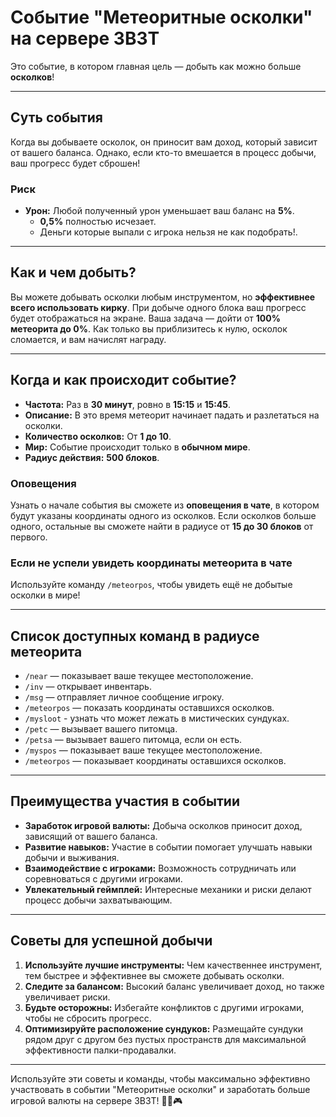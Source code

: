# Событие "Метеоритные осколки" на сервере 3B3T

Это событие, в котором главная цель — добыть как можно больше **осколков**!

---

## Суть события

Когда вы добываете осколок, он приносит вам доход, который зависит от вашего баланса. Однако, если кто-то вмешается в процесс добычи, ваш прогресс будет сброшен!

### Риск

- **Урон:** Любой полученный урон уменьшает ваш баланс на **5%**.
  - **0,5%** полностью исчезает.
  - Деньги которые выпали с игрока нельзя не как подобрать!.

---

## Как и чем добыть?

Вы можете добывать осколки любым инструментом, но **эффективнее всего использовать кирку**. При добыче одного блока ваш прогресс будет отображаться на экране. Ваша задача — дойти от **100% метеорита до 0%**. Как только вы приблизитесь к нулю, осколок сломается, и вам начислят награду.

---

## Когда и как происходит событие?

- **Частота:** Раз в **30 минут**, ровно в **15:15** и **15:45**.
- **Описание:** В это время метеорит начинает падать и разлетаться на осколки.
- **Количество осколков:** От **1 до 10**.
- **Мир:** Событие происходит только в **обычном мире**.
- **Радиус действия:** **500 блоков**.

### Оповещения

Узнать о начале события вы сможете из **оповещения в чате**, в котором будут указаны координаты одного из осколков. Если осколков больше одного, остальные вы сможете найти в радиусе от **15 до 30 блоков** от первого.

### Если не успели увидеть координаты метеорита в чате

Используйте команду `/meteorpos`, чтобы увидеть ещё не добытые осколки в мире!

---

## Список доступных команд в радиусе метеорита

- `/near` — показывает ваше текущее местоположение.
- `/inv` — открывает инвентарь.
- `/msg` — отправляет личное сообщение игроку.
- `/meteorpos` — показать координаты оставшихся осколков.
- `/mysloot` - узнать что может лежать в мистических сундуках.
- `/petc` — вызывает вашего питомца.
- `/petsa` — вызывает вашего питомца, если он есть.
- `/myspos` — показывает ваше текущее местоположение.
- `/meteorpos` — показывает координаты оставшихся осколков.

---

## Преимущества участия в событии

- **Заработок игровой валюты:** Добыча осколков приносит доход, зависящий от вашего баланса.
- **Развитие навыков:** Участие в событии помогает улучшать навыки добычи и выживания.
- **Взаимодействие с игроками:** Возможность сотрудничать или соревноваться с другими игроками.
- **Увлекательный геймплей:** Интересные механики и риски делают процесс добычи захватывающим.

---

## Советы для успешной добычи

1. **Используйте лучшие инструменты:** Чем качественнее инструмент, тем быстрее и эффективнее вы сможете добывать осколки.
2. **Следите за балансом:** Высокий баланс увеличивает доход, но также увеличивает риски.
3. **Будьте осторожны:** Избегайте конфликтов с другими игроками, чтобы не сбросить прогресс.
4. **Оптимизируйте расположение сундуков:** Размещайте сундуки рядом друг с другом без пустых пространств для максимальной эффективности палки-продавалки.

---

Используйте эти советы и команды, чтобы максимально эффективно участвовать в событии "Метеоритные осколки" и заработать больше игровой валюты на сервере 3B3T! 🌠💎🎮
